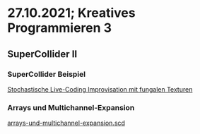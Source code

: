 # 27.10.2021; Kreatives Programmieren 3

## SuperCollider II

### SuperCollider Beispiel

[Stochastische Live-Coding Improvisation mit fungalen Texturen](https://www.youtube.com/watch?v=fPrIcnxqhF8)

### Arrays und Multichannel-Expansion

[arrays-und-multichannel-expansion.scd](arrays-und-multichannel-expansion.scd)

